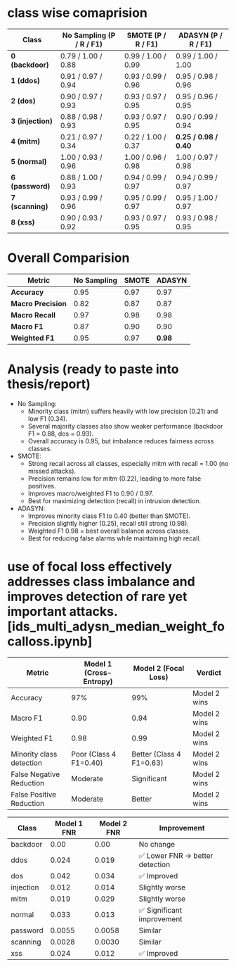 # class wise comaprision

| Class             | No Sampling (P / R / F1) | SMOTE (P / R / F1) | ADASYN (P / R / F1)    |
| ----------------- | ------------------------ | ------------------ | ---------------------- |
| **0 (backdoor)**  | 0.79 / 1.00 / 0.88       | 0.99 / 1.00 / 0.99 | 0.99 / 1.00 / 1.00     |
| **1 (ddos)**      | 0.91 / 0.97 / 0.94       | 0.93 / 0.99 / 0.96 | 0.95 / 0.98 / 0.96     |
| **2 (dos)**       | 0.90 / 0.97 / 0.93       | 0.93 / 0.97 / 0.95 | 0.95 / 0.96 / 0.95     |
| **3 (injection)** | 0.88 / 0.98 / 0.93       | 0.93 / 0.97 / 0.95 | 0.90 / 0.99 / 0.94     |
| **4 (mitm)**      | 0.21 / 0.97 / 0.34       | 0.22 / 1.00 / 0.37 | **0.25 / 0.98 / 0.40** |
| **5 (normal)**    | 1.00 / 0.93 / 0.96       | 1.00 / 0.96 / 0.98 | 1.00 / 0.97 / 0.98     |
| **6 (password)**  | 0.88 / 1.00 / 0.93       | 0.94 / 0.99 / 0.97 | 0.94 / 0.99 / 0.97     |
| **7 (scanning)**  | 0.93 / 0.99 / 0.96       | 0.95 / 0.99 / 0.97 | 0.95 / 1.00 / 0.97     |
| **8 (xss)**       | 0.90 / 0.93 / 0.92       | 0.93 / 0.97 / 0.95 | 0.93 / 0.98 / 0.95     |


# Overall Comparision

| Metric              | No Sampling | SMOTE | ADASYN   |
| ------------------- | ----------- | ----- | -------- |
| **Accuracy**        | 0.95        | 0.97  | 0.97     |
| **Macro Precision** | 0.82        | 0.87  | 0.87     |
| **Macro Recall**    | 0.97        | 0.98  | 0.98     |
| **Macro F1**        | 0.87        | 0.90  | 0.90     |
| **Weighted F1**     | 0.95        | 0.97  | **0.98** |

# Analysis (ready to paste into thesis/report)

-   No Sampling:
    -   Minority class (mitm) suffers heavily with low precision (0.21) and low F1 (0.34).
    -   Several majority classes also show weaker performance (backdoor F1 = 0.88, dos = 0.93).
    -   Overall accuracy is 0.95, but imbalance reduces fairness across classes.
-   SMOTE:
    -   Strong recall across all classes, especially mitm with recall = 1.00 (no missed attacks).
    -   Precision remains low for mitm (0.22), leading to more false positives.
    -   Improves macro/weighted F1 to 0.90 / 0.97.
    -   Best for maximizing detection (recall) in intrusion detection.
-   ADASYN:
    -   Improves minority class F1 to 0.40 (better than SMOTE).
    -   Precision slightly higher (0.25), recall still strong (0.98).
    -   Weighted F1 0.98 = best overall balance across classes.
    -   Best for reducing false alarms while maintaining high recall.


# use of focal loss effectively addresses class imbalance and improves detection of rare yet important attacks. [ids_multi_adysn_median_weight_focalloss.ipynb]

| Metric                   | Model 1 (Cross-Entropy) | Model 2 (Focal Loss)     | Verdict      |
| ------------------------ | ----------------------- | ------------------------ | ------------ |
| Accuracy                 | 97%                     | 99%                      | Model 2 wins |
| Macro F1                 | 0.90                    | 0.94                     | Model 2 wins |
| Weighted F1              | 0.98                    | 0.99                     | Model 2 wins |
| Minority class detection | Poor (Class 4 F1=0.40)  | Better (Class 4 F1=0.63) | Model 2 wins |
| False Negative Reduction | Moderate                | Significant              | Model 2 wins |
| False Positive Reduction | Moderate                | Better                   | Model 2 wins |

| Class     | Model 1 FNR | Model 2 FNR | Improvement                    |
| --------- | ----------- | ----------- | ------------------------------ |
| backdoor  | 0.00        | 0.00        | No change                      |
| ddos      | 0.024       | 0.019       | ✅ Lower FNR → better detection |
| dos       | 0.042       | 0.034       | ✅ Improved                     |
| injection | 0.012       | 0.014       | Slightly worse                 |
| mitm      | 0.019       | 0.029       | Slightly worse                 |
| normal    | 0.033       | 0.013       | ✅ Significant improvement      |
| password  | 0.0055      | 0.0058      | Similar                        |
| scanning  | 0.0028      | 0.0030      | Similar                        |
| xss       | 0.024       | 0.012       | ✅ Improved                     |
